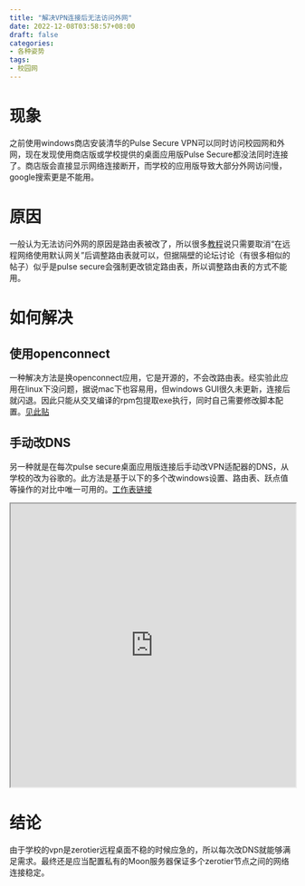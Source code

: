 ```yaml
---
title: "解决VPN连接后无法访问外网"
date: 2022-12-08T03:58:57+08:00
draft: false
categories:
- 各种姿势
tags:
- 校园网
---
```

# 现象
之前使用windows商店安装清华的Pulse Secure VPN可以同时访问校园网和外网，现在发现使用商店版或学校提供的桌面应用版Pulse Secure都没法同时连接了。商店版会直接显示网络连接断开，而学校的应用版导致大部分外网访问慢，google搜索更是不能用。
# 原因
一般认为无法访问外网的原因是路由表被改了，所以很多[教程](https://blog.51cto.com/u_55800/2559574)说只需要取消“在远程网络使用默认网关”后调整路由表就可以，但据隔壁的论坛讨论（有很多相似的帖子）似乎是pulse secure会强制更改锁定路由表，所以调整路由表的方式不能用。 
# 如何解决 
## 使用openconnect
一种解决方法是换openconnect应用，它是开源的，不会改路由表。经实验此应用在linux下没问题，据说mac下也容易用，但windows GUI很久未更新，连接后就闪退。因此只能从交叉编译的rpm包提取exe执行，同时自己需要修改脚本配置。[见此贴](https://bbs.pku.edu.cn/v2/post-read.php?bid=35&threadid=18023201)
## 手动改DNS
另一种就是在每次pulse secure桌面应用版连接后手动改VPN适配器的DNS，从学校的改为谷歌的。此方法是基于以下的多个改windows设置、路由表、跃点值等操作的对比中唯一可用的。[工作表链接](https://docs.google.com/spreadsheets/d/1k_i4v2Al0FNA2MpfqPRDA74m8N6azy-bdqzfMIhfaqA/edit?usp=sharing)
<iframe src="https://docs.google.com/spreadsheets/d/e/2PACX-1vQAX_ww7Cukx5PNsE3qBlltJPZgnXyRy0865TIwt_mZTARKRJwsjXEgc4LffaRol0zogbQU5SuniDBi/pubhtml?gid=0&amp;single=true&amp;widget=true&amp;headers=false" style="width: 100%; height: 500px; top: 0;"></iframe>

# 结论
由于学校的vpn是zerotier远程桌面不稳的时候应急的，所以每次改DNS就能够满足需求。最终还是应当配置私有的Moon服务器保证多个zerotier节点之间的网络连接稳定。

